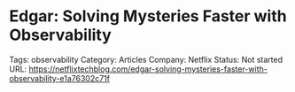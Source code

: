 # Edgar: Solving Mysteries Faster with Observability

Tags: observability
Category: Articles
Company: Netflix
Status: Not started
URL: https://netflixtechblog.com/edgar-solving-mysteries-faster-with-observability-e1a76302c71f